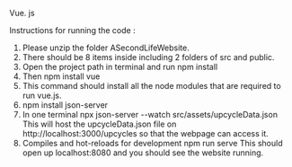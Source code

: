 Vue. js

Instructions for running the code :

1. Please unzip the folder ASecondLifeWebsite.
2. There should be 8 items inside including 2 folders of src and public.
3. Open the project path in terminal and run 
	npm install
4. Then
	npm install vue
5. This command should install all the node modules that are required to run vue.js. 
6. npm install json-server
7. In one terminal
	npx json-server --watch src/assets/upcycleData.json
This will host the upcycleData.json file on http://localhost:3000/upcycles so that the webpage can access it.
8. Compiles and hot-reloads for development
	npm run serve
This should open up localhost:8080 and you should see the website running.

	
	
